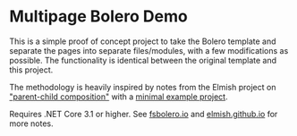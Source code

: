# Multipage Bolero Demo

This is a simple proof of concept project to take the Bolero template and separate the pages into separate files/modules, with a few modifications as possible. The functionality is identical between the original template and this project.

The methodology is heavily inspired by notes from the Elmish project on ["parent-child composition"](https://elmish.github.io/elmish/index.html) with a [minimal example project](https://elmish.github.io/elmish/parent-child.html).

Requires .NET Core 3.1 or higher. See [fsbolero.io](https://fsbolero.io/) and [elmish.github.io](https://elmish.github.io/elmish/index.html) for more notes.
